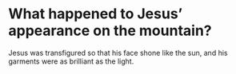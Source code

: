 # What happened to Jesus’ appearance on the mountain?

Jesus was transfigured so that his face shone like the sun, and his garments were as brilliant as the light.
